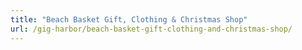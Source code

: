```yaml
---
title: "Beach Basket Gift, Clothing & Christmas Shop"
url: /gig-harbor/beach-basket-gift-clothing-and-christmas-shop/
---
```

